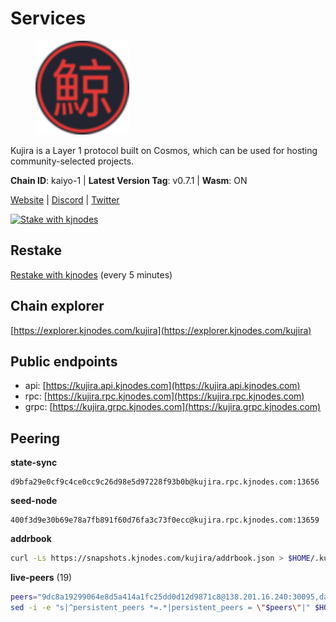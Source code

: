 # Services

<figure><img src="https://raw.githubusercontent.com/kj89/cosmos-images/main/logos/kujira.png" width="150" alt=""><figcaption></figcaption></figure>

Kujira is a Layer 1 protocol built on Cosmos, which can be used for  hosting community-selected projects.

**Chain ID**: kaiyo-1 | **Latest Version Tag**: v0.7.1 | **Wasm**: ON

[Website](https://kujira.app) | [Discord](https://discord.gg/teamkujira) | [Twitter](https://twitter.com/TeamKujira)

[![Stake with kjnodes](https://i.ibb.co/cr44Q8j/button-stake-with-kjnodes.png)](https://restake.app/kujira/kujiravaloper1tnuqj73jfn3724lqz34c27tuv80nv336sadqym)

## Restake

[Restake with kjnodes](https://restake.app/kujira/kujiravaloper1tnuqj73jfn3724lqz34c27tuv80nv336sadqym) (every 5 minutes)
## Chain explorer
[https://explorer.kjnodes.com/kujira](https://explorer.kjnodes.com/kujira)

## Public endpoints

* api: [https://kujira.api.kjnodes.com](https://kujira.api.kjnodes.com)
* rpc: [https://kujira.rpc.kjnodes.com](https://kujira.rpc.kjnodes.com)
* grpc: [https://kujira.grpc.kjnodes.com](https://kujira.grpc.kjnodes.com)

## Peering

**state-sync**

```text
d9bfa29e0cf9c4ce0cc9c26d98e5d97228f93b0b@kujira.rpc.kjnodes.com:13656
```

**seed-node**

```text
400f3d9e30b69e78a7fb891f60d76fa3c73f0ecc@kujira.rpc.kjnodes.com:13659
```

**addrbook**
```bash
curl -Ls https://snapshots.kjnodes.com/kujira/addrbook.json > $HOME/.kujira/config/addrbook.json
```

**live-peers** (19)
```bash
peers="9dc8a19299064e8d5a414a1fc25dd0d12d9871c8@138.201.16.240:30095,da2673cf09dc2c124947827f4cf5e7c17114d504@142.132.202.98:26656,15679999b404a9ee027dc9f5e795d6c4fddb6cee@51.91.152.102:20000,66c551ebcb68fe343c7e2720593dc47426813a68@93.189.30.101:26656,a7d96dc929824613315dcc1c90fee119f28cc51f@134.65.193.158:26656,fa57c7c253be46ad9f696ee2f2c1d72cbc6a1591@146.59.52.135:31095,97e4468ac589eac505a800411c635b14511a61bb@5.9.239.238:26656,a7e7864f241db457f38d8e5b5b3c3de989dea2fe@66.94.126.62:26656,d2247f7b919f0781c90ee61958d7044665a22d38@169.155.169.182:26656,129771a48f43b83c6144c7d282ad1da62434cc07@15.204.197.12:26656,b80cf7882c8cab4894d41ccd4f5a00406d8b5f7d@146.59.52.48:30095,5ae54af5483ff090e57a51f9f3568490373e2419@135.181.26.211:26656,b8e8c1738a49cd6143cf83287a5087c2618ebca0@141.95.47.82:30256,1048e73299d435b6598245d246562efc62df002d@65.108.128.201:11856,a9ed3a9256cbabe889b2989ad99a3e7e173c3ffe@108.165.178.242:26655,4c22af952c3af002136397d48f9933d0432ace7a@148.251.79.204:26656,0c2e37714b7922b160bce8579eeb444e59802efa@65.108.198.118:11856,01d708d4124f30700c05c97947ae10231d8755f7@95.217.197.100:26655,d9bfa29e0cf9c4ce0cc9c26d98e5d97228f93b0b@65.109.88.38:13656"
sed -i -e "s|^persistent_peers *=.*|persistent_peers = \"$peers\"|" $HOME/.kujira/config/config.toml
```

